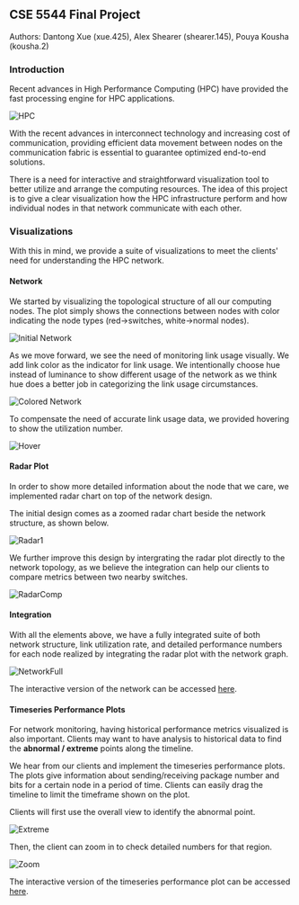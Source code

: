 ## CSE 5544 Final Project

Authors: 
Dantong Xue (xue.425), Alex Shearer (shearer.145), Pouya Kousha (kousha.2)

### Introduction

Recent advances in High Performance Computing (HPC) have provided the fast processing engine for HPC applications.

![HPC](supercomputer.jpeg)

With the recent advances in interconnect technology and increasing cost of communication, providing efficient data movement between nodes on the communication fabric is essential to guarantee optimized end-to-end solutions.

There is a need for interactive and straightforward visualization tool to better utilize and arrange the computing resources. The idea of this project is to give a clear visualization how the HPC infrastructure perform and how individual nodes in that network communicate with each other.


### Visualizations

With this in mind, we provide a suite of visualizations to meet the clients' need for understanding the HPC network.

#### Network
We started by visualizing the topological structure of all our computing nodes. The plot simply shows the connections between nodes with color indicating the node types (red->switches, white->normal nodes).

![Initial Network](InitNetwork.png)

As we move forward, we see the need of monitoring link usage visually. We add link color as the indicator for link usage. We intentionally choose hue instead of luminance to show different usage of the network as we think hue does a better job in categorizing the link usage circumstances.

![Colored Network](ColorNet.png)

 To compensate the need of accurate link usage data, we provided hovering to show the utilization number.

 ![Hover](OnHover.png)

#### Radar Plot

In order to show more detailed information about the node that we care, we implemented radar chart on top of the network design.

The initial design comes as a zoomed radar chart beside the network structure, as shown below.

![Radar1](Radar1.png)

We further improve this design by intergrating the radar plot directly to the network topology, as we believe the integration can help our clients to compare metrics between two nearby switches.

![RadarComp](RadarComp.png)

#### Integration

With all the elements above, we have a fully integrated suite of both network structure, link utilization rate, and detailed performance numbers for each node realized by integrating the radar plot with the network graph.

![NetworkFull](NetworkFull.png)

The interactive version of the network can be accessed [here](radar_network.html).

#### Timeseries Performance Plots

For network monitoring, having historical performance metrics visualized is also important. Clients may want to have analysis to historical data to find the **abnormal / extreme** points along the timeline.

We hear from our clients and implement the timeseries performance plots. The plots give information about sending/receiving package number and bits for a certain node in a period of time. Clients can easily drag the timeline to limit the timeframe shown on the plot.

Clients will first use the overall view to identify the abnormal point.

![Extreme](NoZoom.png)

Then, the client can zoom in to check detailed numbers for that region.

![Zoom](Zoom.png)

The interactive version of the timeseries performance plot can be accessed [here](data_line_plot.html).
